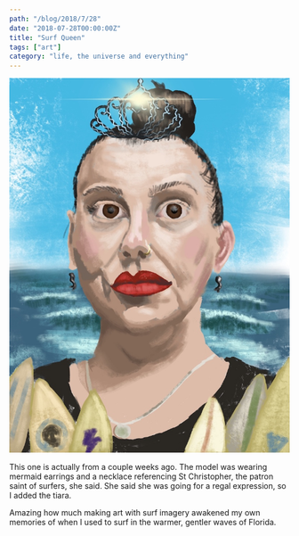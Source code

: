 ```yaml
---
path: "/blog/2018/7/28"
date: "2018-07-28T00:00:00Z"
title: "Surf Queen"
tags: ["art"]
category: "life, the universe and everything"
---
```


![Surf Queen](./2018-7-28.jpg)

This one is actually from a couple weeks ago. The model was wearing mermaid earrings and a necklace referencing St Christopher, the patron saint of surfers, she said. She said she was going for a regal expression, so I added the tiara.

Amazing how much making art with surf imagery awakened my own memories of when I used to surf in the warmer, gentler waves of Florida.


